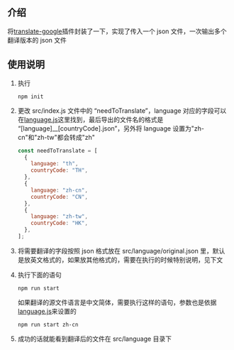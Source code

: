 ## 介绍

将[translate-google](https://github.com/shikar/NODE_GOOGLE_TRANSLATE)插件封装了一下，实现了传入一个 json 文件，一次输出多个翻译版本的 json 文件

## 使用说明

1. 执行

   ```shell
   npm init
   ```

2. 更改 src/index.js 文件中的 “needToTranslate”，language 对应的字段可以在[language.js](https://github.com/shikar/NODE_GOOGLE_TRANSLATE/blob/master/languages.js)这里找到，最后导出的文件名的格式是
   “\[language\]\_\_[countryCode\].json”，另外将 language 设置为"zh-cn"和"zh-tw"都会转成"zh"

   ```javascript
   const needToTranslate = [
     {
       language: "th",
       countryCode: "TH",
     },
     {
       language: "zh-cn",
       countryCode: "CN",
     },
     {
       language: "zh-tw",
       countryCode: "HK",
     },
   ];
   ```

3. 将需要翻译的字段按照 json 格式放在 src/language/original.json 里，默认是放英文格式的，如果放其他格式的，需要在执行的时候特别说明，见下文

4. 执行下面的语句

   ```shell
   npm run start
   ```

   如果翻译的源文件语言是中文简体，需要执行这样的语句，参数也是依据[language.js](https://github.com/shikar/NODE_GOOGLE_TRANSLATE/blob/master/languages.js)来设置的

   ```shell
   npm run start zh-cn
   ```

5. 成功的话就能看到翻译后的文件在 src/language 目录下
